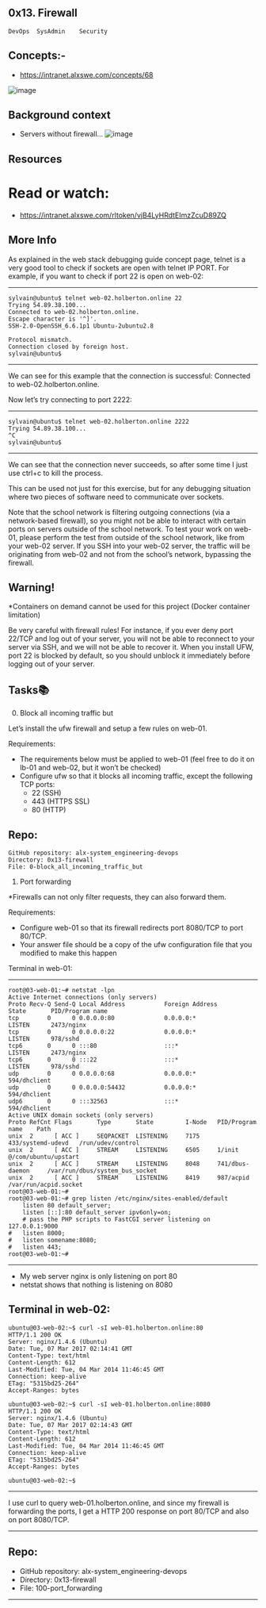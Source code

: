 ## 0x13. Firewall
	DevOps	SysAdmin	Security

## Concepts:-
+ https://intranet.alxswe.com/concepts/68

![image](https://s3.amazonaws.com/intranet-projects-files/holbertonschool-sysadmin_devops/284/V1HjQ1Y.png)

## Background context
+ Servers without firewall...
![image](https://s3.amazonaws.com/intranet-projects-files/holbertonschool-sysadmin_devops/155/holbertonschool-firewall.gif)

## Resources
# Read or watch:
+ https://intranet.alxswe.com/rltoken/vjB4LyHRdtEImzZcuD89ZQ

## More Info

As explained in the web stack debugging guide concept page, telnet is a very good tool to check if sockets are open with telnet IP PORT. For example, if you want to check if port 22 is open on web-02:

-------------------
	sylvain@ubuntu$ telnet web-02.holberton.online 22
	Trying 54.89.38.100...
	Connected to web-02.holberton.online.
	Escape character is '^]'.
	SSH-2.0-OpenSSH_6.6.1p1 Ubuntu-2ubuntu2.8

	Protocol mismatch.
	Connection closed by foreign host.
	sylvain@ubuntu$
----------------------

We can see for this example that the connection is successful: Connected to web-02.holberton.online.

Now let’s try connecting to port 2222:

------------------
	sylvain@ubuntu$ telnet web-02.holberton.online 2222
	Trying 54.89.38.100...
	^C
	sylvain@ubuntu$
-------------------

We can see that the connection never succeeds, so after some time I just use ctrl+c to kill the process.

This can be used not just for this exercise, but for any debugging situation where two pieces of software need to communicate over sockets.

Note that the school network is filtering outgoing connections (via a network-based firewall), so you might not be able to interact with certain ports on servers outside of the school network. To test your work on web-01, please perform the test from outside of the school network, like from your web-02 server. If you SSH into your web-02 server, the traffic will be originating from web-02 and not from the school’s network, bypassing the firewall.

## Warning!
*Containers on demand cannot be used for this project (Docker container limitation)

Be very careful with firewall rules! For instance, if you ever deny port 22/TCP and log out of your server, you will not be able to reconnect to your server via SSH, and we will not be able to recover it. When you install UFW, port 22 is blocked by default, so you should unblock it immediately before logging out of your server.


## Tasks:books:
0. Block all incoming traffic but

Let’s install the ufw firewall and setup a few rules on web-01.

Requirements:

+ The requirements below must be applied to web-01 (feel free to do it on lb-01 and web-02, but it won’t be checked)
+ Configure ufw so that it blocks all incoming traffic, except the following TCP ports:
	+ 22 (SSH)
	+ 443 (HTTPS SSL)
	+ 80 (HTTP)

## Repo:

	GitHub repository: alx-system_engineering-devops
	Directory: 0x13-firewall
	File: 0-block_all_incoming_traffic_but
  
1. Port forwarding

*Firewalls can not only filter requests, they can also forward them.

Requirements:

+ Configure web-01 so that its firewall redirects port 8080/TCP to port 80/TCP.
+ Your answer file should be a copy of the ufw configuration file that you modified to make this happen

Terminal in web-01:

------------------------------------------
	root@03-web-01:~# netstat -lpn
	Active Internet connections (only servers)
	Proto Recv-Q Send-Q Local Address           Foreign Address         State       PID/Program name
	tcp        0      0 0.0.0.0:80              0.0.0.0:*               LISTEN      2473/nginx
	tcp        0      0 0.0.0.0:22              0.0.0.0:*               LISTEN      978/sshd
	tcp6       0      0 :::80                   :::*                    LISTEN      2473/nginx
	tcp6       0      0 :::22                   :::*                    LISTEN      978/sshd
	udp        0      0 0.0.0.0:68              0.0.0.0:*                           594/dhclient
	udp        0      0 0.0.0.0:54432           0.0.0.0:*                           594/dhclient
	udp6       0      0 :::32563                :::*                                594/dhclient
	Active UNIX domain sockets (only servers)
	Proto RefCnt Flags       Type       State         I-Node   PID/Program name    Path
	unix  2      [ ACC ]     SEQPACKET  LISTENING     7175     433/systemd-udevd   /run/udev/control
	unix  2      [ ACC ]     STREAM     LISTENING     6505     1/init              @/com/ubuntu/upstart
	unix  2      [ ACC ]     STREAM     LISTENING     8048     741/dbus-daemon     /var/run/dbus/system_bus_socket
	unix  2      [ ACC ]     STREAM     LISTENING     8419     987/acpid           /var/run/acpid.socket
	root@03-web-01:~#
	root@03-web-01:~# grep listen /etc/nginx/sites-enabled/default
	    listen 80 default_server;
	    listen [::]:80 default_server ipv6only=on;
	    # pass the PHP scripts to FastCGI server listening on 127.0.0.1:9000
	#   listen 8000;
	#   listen somename:8080;
	#   listen 443;
	root@03-web-01:~#
--------------------------------------------

+ My web server nginx is only listening on port 80
+ netstat shows that nothing is listening on 8080

Terminal in web-02:
----------------------------------------
	ubuntu@03-web-02:~$ curl -sI web-01.holberton.online:80
	HTTP/1.1 200 OK
	Server: nginx/1.4.6 (Ubuntu)
	Date: Tue, 07 Mar 2017 02:14:41 GMT
	Content-Type: text/html
	Content-Length: 612
	Last-Modified: Tue, 04 Mar 2014 11:46:45 GMT
	Connection: keep-alive
	ETag: "5315bd25-264"
	Accept-Ranges: bytes

	ubuntu@03-web-02:~$ curl -sI web-01.holberton.online:8080
	HTTP/1.1 200 OK
	Server: nginx/1.4.6 (Ubuntu)
	Date: Tue, 07 Mar 2017 02:14:43 GMT
	Content-Type: text/html
	Content-Length: 612
	Last-Modified: Tue, 04 Mar 2014 11:46:45 GMT
	Connection: keep-alive
	ETag: "5315bd25-264"
	Accept-Ranges: bytes

	ubuntu@03-web-02:~$
----------------------------------------------

I use curl to query web-01.holberton.online, and since my firewall is forwarding the ports, I get a HTTP 200 response on port 80/TCP and also on port 8080/TCP.

------------------------------------
## Repo:

+ GitHub repository: alx-system_engineering-devops
+ Directory: 0x13-firewall
+ File: 100-port_forwarding
--------------------------------------

